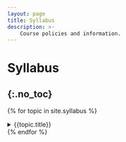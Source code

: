 ```yaml
---
layout: page
title: Syllabus
description: >-
    Course policies and information.
---
```


# Syllabus
{:.no_toc}
---

{% for topic in site.syllabus %}
<details>
<summary> {{topic.title}}</summary>
{{ topic }}
</details>
{% endfor %}

